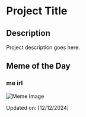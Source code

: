 # Project Title

## Description

Project description goes here.

## Meme of the Day

### me irl
![Meme Image](https://i.redd.it/annn8mckm26e1.png)

Updated on: [12/12/2024]